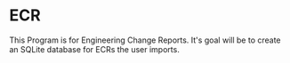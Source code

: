 # ECR
This Program is for Engineering Change Reports. It's goal will be to create an SQLite database for ECRs the user imports.
